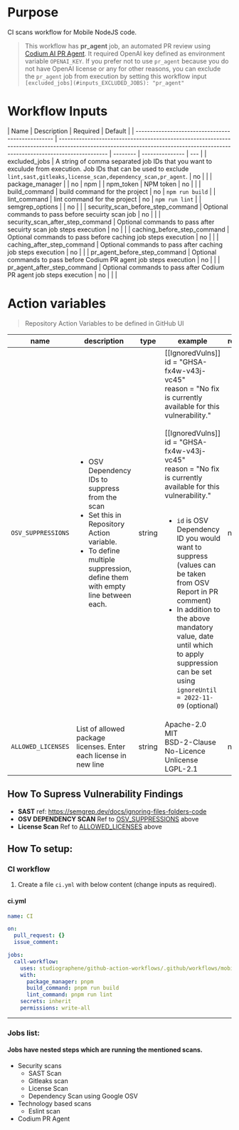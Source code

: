 # Purpose

CI scans workflow for Mobile NodeJS code.

> This workflow has **pr_agent** job, an automated PR review using [Codium AI PR Agent](https://www.codium.ai/products/git-plugin/). It required OpenAI key defined as environment variable `OPENAI_KEY`. If you prefer not to use `pr_agent` because you do not have OpenAI license or any for other reasons, you can exclude the `pr_agent` job from execution by setting this workflow input `[excluded_jobs](#inputs_EXCLUDED_JOBS): "pr_agent"`

# Workflow Inputs

| Name                                              | Description                                                                                                                                                                   | Required | Default         |
| ------------------------------------------------- | ----------------------------------------------------------------------------------------------------------------------------------------------------------------------------- | -------- | --------------- | --- |
| excluded_jobs <a name="inputs_EXCLUDED_JOBS"></a> | A string of comma separated job IDs that you want to exculude from execution. Job IDs that can be used to exclude `lint,sast,gitleaks,license_scan,dependency_scan,pr_agent`. | no       |                 |
| package_manager                                   |                                                                                                                                                                               | no       | npm             |
| npm_token                                         | NPM token                                                                                                                                                                     | no       |                 |
| build_command                                     | build command for the project                                                                                                                                                 | no       | `npm run build` |
| lint_command                                      | lint command for the project                                                                                                                                                  | no       | `npm run lint`  |
| semgrep_options                                   |                                                                                                                                                                               | no       |                 |
| security_scan_before_step_command                 | Optional commands to pass before secuirty scan job                                                                                                                            | no       |                 |
| security_scan_after_step_command                  | Optional commands to pass after secuirty scan job steps execution                                                                                                             | no       |                 |
| caching_before_step_command                       | Optional commands to pass before caching job steps execution                                                                                                                  | no       |                 |
| caching_after_step_command                        | Optional commands to pass after caching job steps execution                                                                                                                   | no       |                 |
| pr_agent_before_step_command                      | Optional commands to pass before Codium PR agent job steps execution                                                                                                          | no       |                 |
| pr_agent_after_step_command                       | Optional commands to pass after Codium PR agent job steps execution                                                                                                           | no       |                 |     |

# Action variables

> Repository Action Variables to be defined in GitHub UI

| name                                                                | description                                                                                                                                                                                 | type   | example                                                                                                                                                                                                                                                                                                                                                                                                                                                                                                                       | required |
| ------------------------------------------------------------------- | ------------------------------------------------------------------------------------------------------------------------------------------------------------------------------------------- | ------ | ----------------------------------------------------------------------------------------------------------------------------------------------------------------------------------------------------------------------------------------------------------------------------------------------------------------------------------------------------------------------------------------------------------------------------------------------------------------------------------------------------------------------------- | -------- |
| `OSV_SUPPRESSIONS` <a name="action_variables_OSV_SUPPRESSIONS"></a> | <ul><li>OSV Dependency IDs to suppress from the scan</li><li>Set this in Repository Action variable.</li><li>To define multiple suppression, define them with empty line between each.</ul> | string | [[IgnoredVulns]]<br>id = "GHSA-fx4w-v43j-vc45"<br>reason = "No fix is currently available for this vulnerability."<br><br>[[IgnoredVulns]]<br>id = "GHSA-fx4w-v43j-vc45"<br>reason = "No fix is currently available for this vulnerability."<br><br><ul><li>`id` is OSV Dependency ID you would want to suppress (values can be taken from OSV Report in PR comment)</li><li>In addition to the above mandatory value, date until which to apply suppression can be set using `ignoreUntil = 2022-11-09` (optional)</li></ul> | no       |
| `ALLOWED_LICENSES` <a name="action_variables_ALLOWED_LICENSES"></a> | List of allowed package licenses. Enter each license in new line                                                                                                                            | string | Apache-2.0<br>MIT<br>BSD-2-Clause<br>No-Licence<br>Unlicense<br>LGPL-2.1                                                                                                                                                                                                                                                                                                                                                                                                                                                      | no       |

## How To Supress Vulnerability Findings

- **SAST**
  ref: https://semgrep.dev/docs/ignoring-files-folders-code
- **OSV DEPENDENCY SCAN**
  Ref to [OSV_SUPPRESSIONS](#action_variables_OSV_SUPPRESSIONS) above
- **License Scan**
  Ref to [ALLOWED_LICENSES](#action_variables_ALLOWED_LICENSES) above

## How To setup:

### CI workflow

1. Create a file `ci.yml` with below content (change inputs as required).

#### ci.yml

```yaml
name: CI

on:
  pull_request: {}
  issue_comment:

jobs:
  call-workflow:
    uses: studiographene/github-action-workflows/.github/workflows/mobile-nodejs-ci.yml@master # if you want alternatively pin to tag version version
    with:
      package_manager: pnpm
      build_command: pnpm run build
      lint_command: pnpm run lint
    secrets: inherit
    permissions: write-all
```

---

### Jobs list:

#### Jobs have nested steps which are running the mentioned scans.

- Security scans
  - SAST Scan
  - Gitleaks scan
  - License Scan
  - Dependency Scan using Google OSV
- Technology based scans
  - Eslint scan
- Codium PR Agent
